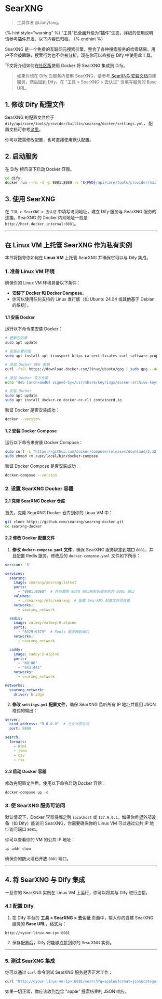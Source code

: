 # SearXNG

> 工具作者 @Junytang。

{% hint style="warning" %}
“工具”已全面升级为“插件”生态，详细的使用说明请参考[插件开发](https://docs.dify.ai/zh-hans/plugins/quick-start/install-plugins)。以下内容已归档。
{% endhint %}

SearXNG 是一个免费的互联网元搜索引擎，整合了各种搜索服务的检索结果。用户不会被跟踪，搜索行为也不会被分析。现在你可以直接在 Dify 中使用此工具。

下文将介绍如何在[社区版](https://docs.dify.ai/v/zh-hans/getting-started/install-self-hosted/docker-compose)使用 Docker 将 SearXNG 集成到 Dify。

> 如果你想在 Dify 云服务内使用 SearXNG，请参考[ SearXNG 安装文档](https://docs.searxng.org/admin/installation.html)自建服务，然后回到 Dify，在 "工具 > SearXNG > 去认证" 页填写服务的 Base URL。

## 1. 修改 Dify 配置文件

SearXNG 的配置文件位于 `dify/api/core/tools/provider/builtin/searxng/docker/settings.yml`， 配置文档可参考[这里](https://docs.searxng.org/admin/settings/index.html)。

你可以按需修改配置，也可直接使用默认配置。

## 2. 启动服务

在 Dify 根目录下启动 Docker 容器。

```bash
cd dify
docker run --rm -d -p 8081:8080 -v "${PWD}/api/core/tools/provider/builtin/searxng/docker:/etc/searxng" searxng/searxng
```

## 3. 使用 SearXNG

在 `工具 > SearXNG > 去认证` 中填写访问地址，建立 Dify 服务与 SearXNG 服务的连接。SearXNG 的 Docker 内网地址一般是 `http://host.docker.internal:8081`。

---

## 在 Linux VM 上托管 SearXNG 作为私有实例

本节将指导你如何在 **Linux VM** 上托管 SearXNG 并确保它可以与 Dify 集成。

### 1. 准备 Linux VM 环境

确保你的 Linux VM 环境具备以下条件：

- **安装了 Docker 和 Docker Compose**。
- 你可以使用任何支持的 Linux 发行版（如 Ubuntu 24.04 或其他基于 Debian 的系统）。

#### 1.1 安装 Docker

运行以下命令来安装 Docker：

```bash
# 更新包列表
sudo apt update

# 安装必要的包
sudo apt install apt-transport-https ca-certificates curl software-properties-common

# 添加 Docker GPG 密钥
curl -fsSL https://download.docker.com/linux/ubuntu/gpg | sudo gpg --dearmor -o /usr/share/keyrings/docker-archive-keyring.gpg

# 添加 Docker 官方仓库
echo "deb [arch=amd64 signed-by=/usr/share/keyrings/docker-archive-keyring.gpg] https://download.docker.com/linux/ubuntu $(lsb_release -cs) stable" | sudo tee /etc/apt/sources.list.d/docker.list > /dev/null

# 安装 Docker
sudo apt update
sudo apt install docker-ce docker-ce-cli containerd.io
```

验证 Docker 是否安装成功：

```bash
docker --version
```

#### 1.2 安装 Docker Compose

运行以下命令来安装 Docker Compose：

```bash
sudo curl -L "https://github.com/docker/compose/releases/download/2.32.1/docker-compose-$(uname -s)-$(uname -m)" -o /usr/local/bin/docker-compose
sudo chmod +x /usr/local/bin/docker-compose
```

验证 Docker Compose 是否安装成功：

```bash
docker-compose --version
```

### 2. 设置 SearXNG Docker 容器

#### 2.1 克隆 SearXNG Docker 仓库

首先，克隆 SearXNG Docker 仓库到你的 Linux VM 中：

```bash
git clone https://github.com/searxng/searxng-docker.git
cd searxng-docker
```

#### 2.2 修改 Docker 配置文件

1. **修改 `docker-compose.yaml` 文件**，确保 SearXNG 服务绑定到端口 `8081`，并且配置 Redis 服务。修改后的 `docker-compose.yaml` 文件如下所示：

```yaml
version: '3'

services:
  searxng:
    image: searxng/searxng:latest
    ports:
      - "8081:8080"  # 将容器的 8080 端口映射到宿主机的 8081 端口
    volumes:
      - ./searxng:/etc/searxng  # 配置 SearXNG 配置文件的挂载
    networks:
      - searxng_network

  redis:
    image: valkey/valkey:8-alpine
    ports:
      - "6379:6379"  # Redis 服务映射端口
    networks:
      - searxng_network

  caddy:
    image: caddy:2-alpine
    ports:
      - "80:80"
      - "443:443"
    networks:
      - searxng_network

networks:
  searxng_network:
    driver: bridge
```

2. **修改 `settings.yml` 配置文件**，确保 SearXNG 监听所有 IP 地址并启用 JSON 格式的输出：

```yaml
server:
  bind_address: "0.0.0.0"  # 允许外部访问
  port: 8080

search:
  formats:
    - html
    - json
    - csv
    - rss
```

#### 2.3 启动 Docker 容器

修改完配置文件后，使用以下命令启动 Docker 容器：

```bash
docker-compose up -d
```

### 3. 使 SearXNG 服务可访问

默认情况下，Docker 容器将绑定到 `localhost` 或 `127.0.0.1`。如果你希望外部设备（如 Dify）能访问 SearXNG，你需要确保你的 Linux VM 可以通过公共 IP 地址访问端口 `8081`。

你可以查看你的 VM 的公共 IP 地址：

```bash
ip addr show
```

确保你的防火墙已开放 `8081` 端口。

---

## 4. 将 SearXNG 与 Dify 集成

一旦你的 SearXNG 实例在 Linux VM 上运行，你可以将其与 Dify 进行连接。

### 4.1 配置 Dify

1. 在 Dify 平台的 **工具 > SearXNG > 去认证** 页面中，输入你的自建 SearXNG 服务的 **Base URL**，格式为：

```text
http://<your-linux-vm-ip>:8081
```

2. 保存配置后，Dify 将能够连接到你的 SearXNG 实例。

---

### 5. 测试 SearXNG 集成

你可以通过 `curl` 命令测试 SearXNG 服务是否正常工作：

```bash
curl "http://<your-linux-vm-ip>:8081/search?q=apple&format=json&categories=general"
```

如果一切正常，你应该收到包含 "apple" 搜索结果的 JSON 响应。
